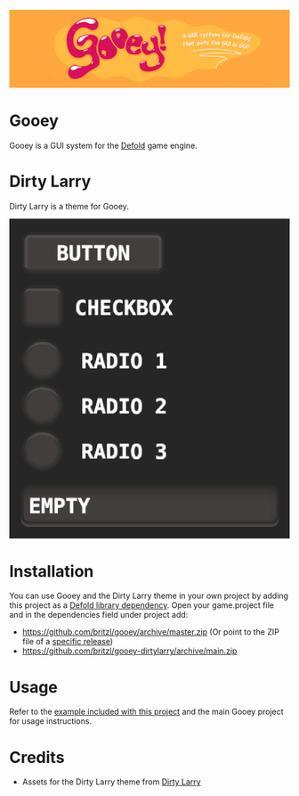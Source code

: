 ![](images/heroimage.png)
# Gooey
Gooey is a GUI system for the [Defold](https://www.defold.com) game engine.

# Dirty Larry
Dirty Larry is a theme for Gooey.

![](images/dirtylarry.png)

# Installation
You can use Gooey and the Dirty Larry theme in your own project by adding this project as a [Defold library dependency](http://www.defold.com/manuals/libraries/). Open your game.project file and in the dependencies field under project add:

* https://github.com/britzl/gooey/archive/master.zip (Or point to the ZIP file of a [specific release](https://github.com/britzl/gooey/releases))
* https://github.com/britzl/gooey-dirtylarry/archive/main.zip

# Usage
Refer to the [example included with this project](/example) and the main Gooey project for usage instructions.

# Credits
* Assets for the Dirty Larry theme from [Dirty Larry](https://github.com/andsve/dirtylarry)
